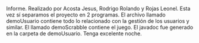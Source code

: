 Informe. 
Realizado por Acosta Jesus, Rodrigo Rolando y Rojas Leonel.
Esta vez sí separamos el proyecto en 2 programas. El archivo llamado demoUsuario contiene todo lo relacionado con la gestión de los usuarios y similar. El llamado demoScrabble contiene el juego. 
El javadoc fue generado en la carpeta de demoUsuario.
Tenga excelente noche.
